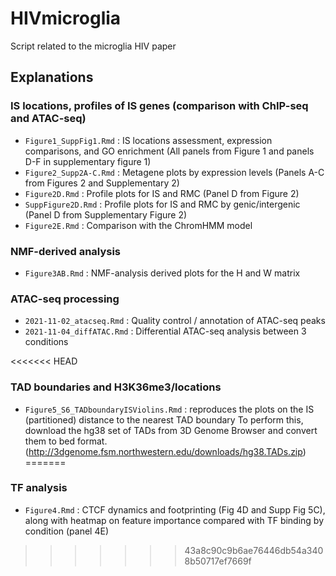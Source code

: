 # HIVmicroglia
Script related to the microglia HIV paper


## Explanations  

### IS locations, profiles of IS genes (comparison with ChIP-seq and ATAC-seq) 
- `Figure1_SuppFig1.Rmd` : IS locations assessment, expression comparisons, and GO enrichment (All panels from Figure 1 and panels D-F in supplementary figure 1)
- `Figure2_Supp2A-C.Rmd` : Metagene plots by expression levels (Panels A-C from Figures 2 and Supplementary 2)
- `Figure2D.Rmd` : Profile plots for IS and RMC (Panel D from Figure 2) 
- `SuppFigure2D.Rmd` : Profile plots for IS and RMC by genic/intergenic (Panel D from Supplementary Figure 2)
- `Figure2E.Rmd` : Comparison with the ChromHMM model  

### NMF-derived analysis  
- `Figure3AB.Rmd` : NMF-analysis derived plots for the H and W matrix


### ATAC-seq processing

- `2021-11-02_atacseq.Rmd` : Quality control / annotation of ATAC-seq peaks
- `2021-11-04_diffATAC.Rmd` : Differential ATAC-seq analysis between 3 conditions

<<<<<<< HEAD

### TAD boundaries and H3K36me3/locations
- `Figure5_S6_TADboundaryISViolins.Rmd` : reproduces the plots on the IS (partitioned) distance to the nearest TAD boundary
To perform this, download the hg38 set of TADs from 3D Genome Browser and convert them to bed format.
(http://3dgenome.fsm.northwestern.edu/downloads/hg38.TADs.zip) 
=======
### TF analysis
- `Figure4.Rmd` : CTCF dynamics and footprinting (Fig 4D and Supp Fig 5C), along with heatmap on feature importance compared with TF binding by condition (panel 4E) 

>>>>>>> 43a8c90c9b6ae76446db54a3408b50717ef7669f
